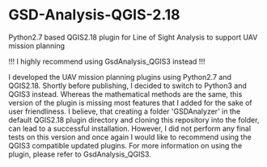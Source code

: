 # GSD-Analysis-QGIS-2.18

Python2.7 based QGIS2.18 plugin for Line of Sight Analysis to support UAV mission planning

!!! I highly recommend using GsdAnalysis_QGIS3 instead !!!

I developed the UAV mission planning plugins using Python2.7 and QGIS2.18. Shortly before publishing, I decided to switch to Python3 and QGIS3 instead. 
Whereas the mathematical methods are the same, this version of the plugin is missing most features that I added for the sake of user friendliness.
I believe, that creating a folder 'GSDAnalyzer' in the default QGIS2.18 plugin directory and cloning this repository into the folder, can lead to a successful installation.
However, I did not perform any final tests on this version and once again I would like to recommend using the QGIS3 compatible updated plugins.
For more information on using the plugin, please refer to GsdAnalysis_QGIS3.
